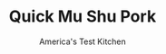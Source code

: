 ---
layout: ../../layouts/MarkdownPostLayout.astro
title: Quick Mu Shu Pork
author: America's Test Kitchen
pubDate: 2023-03-15
description: "Using store-bought substitutes allows this weeknight pork dish to come together in 30 minutes."
image_url: https://res.cloudinary.com/hksqkdlah/image/upload/ar_1:1,c_fill,dpr_2.0,f_auto,fl_lossy.progressive.strip_profile,g_faces:auto,q_auto:low,w_344/9176_sfs-moo-shu-pork-005-275635
tags: ["Main Courses","Chinese","Pork","Weeknight"]
calories: 3235
protein: 34
carbohydrates: 96
fats: 
fiber: 7
ingredients: ["1 large, pork tenderloin (about 1 pound), cut into 1/2-inch strips","1 tablespoon, Asian chili-garlic sauce","2 tablespoons, vegetable oil","8 ounces, shiitake mushroom, stemmed and sliced thin","1 tablespoon, grated fresh ginger","1 (14-ounce) bag, coleslaw, packaged mixes","1 cup, hoisin sauce","2 tablespoons, dry sherry","3 , scallions, sliced thin","8 (8-inch), flour tortillas, warmed"]
serves: 4
time: "30 minutes"
instructions: ["Pat pork dry with paper towels and toss with chili-garlic sauce in medium bowl. Heat 1 tablespoon oil in large nonstick skillet over medium-high heat until just smoking. Cook pork until no longer pink, 3 to 5 minutes. Transfer to plate and tent with foil.","Add mushrooms and remaining oil to now-empty skillet and cook over medium-high heat until lightly browned, about 5 minutes. Stir in ginger and cook until fragrant, about 30 seconds. Add coleslaw mix and cook until wilted, about 3 minutes. Stir in pork, along with any accumulated juices, ½ cup hoisin, and sherry, and cook until sauce is slightly thickened, about 1 minute. Sprinkle with scallions. Serve with tortillas, passing remaining hoisin at table."]
nutrition: ["963 mg Potassium","582 mg Phosphorus","222 mg Calcium","5 mg Iron","87 mg Magnesium","2025 mg Sodium","3 mg Zinc","30 g Fat","14 mg Niacin (B3)","13 g Monounsaturated","10 g Polyunsaturated","1 mg Thiamin (B1)","16 mg Vitamin C","75 mg Cholesterol","4 g Saturated","7 g Fiber","98 µg Folic acid","44 µg Folate (food)","33 g Sugars","86 µg Vitamin K","277 g Water","96 g Carbs","210 µg Folate equivalent (total)","34 g Protein","3 mg Vitamin E","1 mg Vitamin B6","31 µg Vitamin A","808 kcal Energy","3235 calories"]
notes: "Cut the pork crosswise into ½-inch-thick slices, then cut each slice into ½-inch-thick strips. Wrap tortillas in aluminum foil and place in a preheated 350-degree oven for about 15 minutes to warm."
---